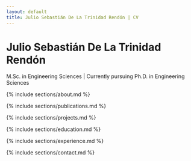 ```yaml
---
layout: default
title: Julio Sebastián De La Trinidad Rendón | CV
---
```


# Julio Sebastián De La Trinidad Rendón

M.Sc. in Engineering Sciences | Currently pursuing Ph.D. in Engineering Sciences

{% include sections/about.md %}

{% include sections/publications.md %}

{% include sections/projects.md %}

{% include sections/education.md %}

{% include sections/experience.md %}

{% include sections/contact.md %}
